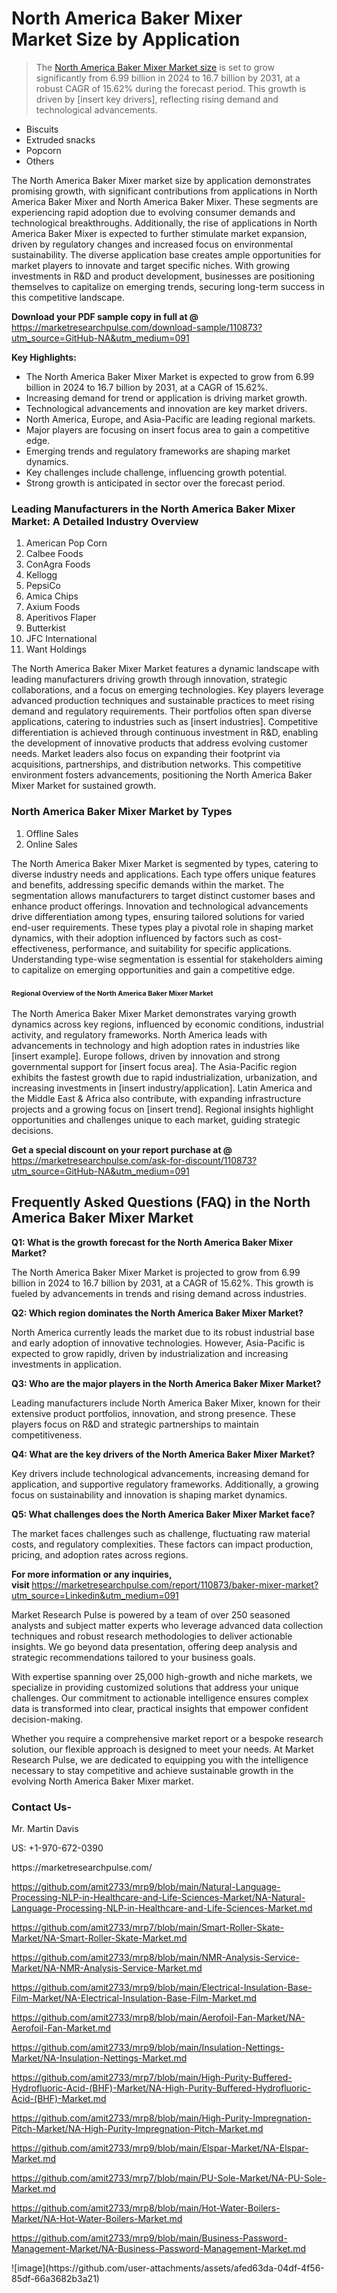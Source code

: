 <h1>North America Baker Mixer Market&nbsp;Size by Application</h1><blockquote><p>The <a href="https://marketresearchpulse.com/download-sample/110873?utm_source=GitHub-NA&amp;utm_medium=091">North America Baker Mixer Market size</a> is set to grow significantly from 6.99 billion in 2024 to 16.7 billion by 2031, at a robust CAGR of 15.62% during the forecast period. This growth is driven by [insert key drivers], reflecting rising demand and technological advancements.</p></blockquote><ul><li>Biscuits<li> Extruded snacks<li> Popcorn<li> Others</li></ul><p>The North America Baker Mixer market size by application demonstrates promising growth, with significant contributions from applications in North America Baker Mixer and North America Baker Mixer. These segments are experiencing rapid adoption due to evolving consumer demands and technological breakthroughs. Additionally, the rise of applications in North America Baker Mixer is expected to further stimulate market expansion, driven by regulatory changes and increased focus on environmental sustainability. The diverse application base creates ample opportunities for market players to innovate and target specific niches. With growing investments in R&D and product development, businesses are positioning themselves to capitalize on emerging trends, securing long-term success in this competitive landscape.</p><p><strong>Download your PDF sample copy in full at @ </strong><a href="https://marketresearchpulse.com/download-sample/110873?utm_source=GitHub-NA&amp;utm_medium=091">https://marketresearchpulse.com/download-sample/110873?utm_source=GitHub-NA&amp;utm_medium=091</a></p><p><strong>Key Highlights: </strong></p><ul><li>The North America Baker Mixer Market is expected to grow from 6.99 billion in 2024 to 16.7 billion by 2031, at a CAGR of 15.62%.</li><li>Increasing demand for trend or application is driving market growth.</li><li>Technological advancements and innovation are key market drivers.</li><li>North America, Europe, and Asia-Pacific are leading regional markets.</li><li>Major players are focusing on insert focus area to gain a competitive edge.</li><li>Emerging trends and regulatory frameworks are shaping market dynamics.</li><li>Key challenges include challenge, influencing growth potential.</li><li>Strong growth is anticipated in sector over the forecast period.</li></ul><h3>Leading Manufacturers in the North America Baker Mixer Market: A Detailed Industry Overview</h3><ol><li>American Pop Corn</li><li>Calbee Foods</li><li>ConAgra Foods</li><li>Kellogg</li><li>PepsiCo</li><li>Amica Chips</li><li>Axium Foods</li><li>Aperitivos Flaper</li><li>Butterkist</li><li>JFC International</li><li>Want Holdings</li></ol><div class="flex max-w-full flex-col flex-grow"><div class="min-h-8 text-message flex w-full flex-col items-end gap-2 whitespace-normal break-words [.text-message+&amp;]:mt-5" dir="auto" data-message-author-role="assistant" data-message-id="fd8432e4-4910-450d-b182-61b7bfb0a01f" data-message-model-slug="gpt-4o"><div class="flex w-full flex-col gap-1 empty:hidden first:pt-[3px]"><div class="markdown prose w-full break-words dark:prose-invert light"><p>The North America Baker Mixer Market features a dynamic landscape with leading manufacturers driving growth through innovation, strategic collaborations, and a focus on emerging technologies. Key players leverage advanced production techniques and sustainable practices to meet rising demand and regulatory requirements. Their portfolios often span diverse applications, catering to industries such as [insert industries]. Competitive differentiation is achieved through continuous investment in R&amp;D, enabling the development of innovative products that address evolving customer needs. Market leaders also focus on expanding their footprint via acquisitions, partnerships, and distribution networks. This competitive environment fosters advancements, positioning the North America Baker Mixer Market for sustained growth.</p></div></div></div></div><h3>North America Baker Mixer Market by Types</h3><ol><li>Offline Sales<li> Online Sales</li></ol><div class="flex max-w-full flex-col flex-grow"><div class="min-h-8 text-message flex w-full flex-col items-end gap-2 whitespace-normal break-words [.text-message+&amp;]:mt-5" dir="auto" data-message-author-role="assistant" data-message-id="084470be-0bb7-4664-bddf-5156b4f41249" data-message-model-slug="gpt-4o-mini"><div class="flex w-full flex-col gap-1 empty:hidden first:pt-[3px]"><div class="markdown prose w-full break-words dark:prose-invert light"><p>The North America Baker Mixer Market is segmented by types, catering to diverse industry needs and applications. Each type offers unique features and benefits, addressing specific demands within the market. The segmentation allows manufacturers to target distinct customer bases and enhance product offerings. Innovation and technological advancements drive differentiation among types, ensuring tailored solutions for varied end-user requirements. These types play a pivotal role in shaping market dynamics, with their adoption influenced by factors such as cost-effectiveness, performance, and suitability for specific applications. Understanding type-wise segmentation is essential for stakeholders aiming to capitalize on emerging opportunities and gain a competitive edge.</p></div></div></div></div><h3><span style="font-size: 11px;">Regional Overview of the North America Baker Mixer Market</span></h3><div class="flex max-w-full flex-col flex-grow"><div class="min-h-8 text-message flex w-full flex-col items-end gap-2 whitespace-normal break-words [.text-message+&amp;]:mt-5" dir="auto" data-message-author-role="assistant" data-message-id="e9038762-ce64-4e30-91c9-9bd413514231" data-message-model-slug="gpt-4o-mini"><div class="flex w-full flex-col gap-1 empty:hidden first:pt-[3px]"><div class="markdown prose w-full break-words dark:prose-invert light"><p>The North America Baker Mixer Market demonstrates varying growth dynamics across key regions, influenced by economic conditions, industrial activity, and regulatory frameworks. North America leads with advancements in technology and high adoption rates in industries like [insert example]. Europe follows, driven by innovation and strong governmental support for [insert focus area]. The Asia-Pacific region exhibits the fastest growth due to rapid industrialization, urbanization, and increasing investments in [insert industry/application]. Latin America and the Middle East &amp; Africa also contribute, with expanding infrastructure projects and a growing focus on [insert trend]. Regional insights highlight opportunities and challenges unique to each market, guiding strategic decisions.</p></div></div></div></div><p><strong>Get a special discount on your report purchase at @ </strong><a href="https://marketresearchpulse.com/ask-for-discount/110873?utm_source=GitHub-NA&amp;utm_medium=091">https://marketresearchpulse.com/ask-for-discount/110873?utm_source=GitHub-NA&amp;utm_medium=091</a></p><h2>Frequently Asked Questions (FAQ) in the North America Baker Mixer Market</h2><p><strong>Q1: What is the growth forecast for the North America Baker Mixer Market?</strong></p><p>The North America Baker Mixer Market is projected to grow from 6.99 billion in 2024 to 16.7 billion by 2031, at a CAGR of 15.62%. This growth is fueled by advancements in trends and rising demand across industries.</p><p><strong>Q2: Which region dominates the North America Baker Mixer Market?</strong></p><p>North America currently leads the market due to its robust industrial base and early adoption of innovative technologies. However, Asia-Pacific is expected to grow rapidly, driven by industrialization and increasing investments in application.</p><p><strong>Q3: Who are the major players in the North America Baker Mixer Market?</strong></p><p>Leading manufacturers include North America Baker Mixer, known for their extensive product portfolios, innovation, and strong presence. These players focus on R&amp;D and strategic partnerships to maintain competitiveness.</p><p><strong>Q4: What are the key drivers of the North America Baker Mixer Market?</strong></p><p>Key drivers include technological advancements, increasing demand for application, and supportive regulatory frameworks. Additionally, a growing focus on sustainability and innovation is shaping market dynamics.</p><p><strong>Q5: What challenges does the North America Baker Mixer Market face?</strong></p><p>The market faces challenges such as challenge, fluctuating raw material costs, and regulatory complexities. These factors can impact production, pricing, and adoption rates across regions.</p><p><strong>For more information or any inquiries, visit&nbsp;</strong><a href="https://marketresearchpulse.com/report/110873/baker-mixer-market?utm_source=Linkedin&utm_medium=091">https://marketresearchpulse.com/report/110873/baker-mixer-market?utm_source=Linkedin&utm_medium=091</a></p><p>Market Research Pulse is powered by a team of over 250 seasoned analysts and subject matter experts who leverage advanced data collection techniques and robust research methodologies to deliver actionable insights. We go beyond data presentation, offering deep analysis and strategic recommendations tailored to your business goals.</p><p>With expertise spanning over 25,000 high-growth and niche markets, we specialize in providing customized solutions that address your unique challenges. Our commitment to actionable intelligence ensures complex data is transformed into clear, practical insights that empower confident decision-making.</p><p>Whether you require a comprehensive market report or a bespoke research solution, our flexible approach is designed to meet your needs. At Market Research Pulse, we are dedicated to equipping you with the intelligence necessary to stay competitive and achieve sustainable growth in the evolving North America Baker Mixer market.</p><h3><strong>Contact Us-</strong></h3><p>Mr. Martin Davis</p><p>US: +1-970-672-0390</p><p>https://marketresearchpulse.com/</p><p><a href="https://github.com/amit2733/mrp9/blob/main/Natural-Language-Processing-NLP-in-Healthcare-and-Life-Sciences-Market/NA-Natural-Language-Processing-NLP-in-Healthcare-and-Life-Sciences-Market.md">https://github.com/amit2733/mrp9/blob/main/Natural-Language-Processing-NLP-in-Healthcare-and-Life-Sciences-Market/NA-Natural-Language-Processing-NLP-in-Healthcare-and-Life-Sciences-Market.md</a></p><p><a href="https://github.com/amit2733/mrp7/blob/main/Smart-Roller-Skate-Market/NA-Smart-Roller-Skate-Market.md">https://github.com/amit2733/mrp7/blob/main/Smart-Roller-Skate-Market/NA-Smart-Roller-Skate-Market.md</a></p><p><a href="https://github.com/amit2733/mrp8/blob/main/NMR-Analysis-Service-Market/NA-NMR-Analysis-Service-Market.md">https://github.com/amit2733/mrp8/blob/main/NMR-Analysis-Service-Market/NA-NMR-Analysis-Service-Market.md</a></p><p><a href="https://github.com/amit2733/mrp9/blob/main/Electrical-Insulation-Base-Film-Market/NA-Electrical-Insulation-Base-Film-Market.md">https://github.com/amit2733/mrp9/blob/main/Electrical-Insulation-Base-Film-Market/NA-Electrical-Insulation-Base-Film-Market.md</a></p><p><a href="https://github.com/amit2733/mrp8/blob/main/Aerofoil-Fan-Market/NA-Aerofoil-Fan-Market.md">https://github.com/amit2733/mrp8/blob/main/Aerofoil-Fan-Market/NA-Aerofoil-Fan-Market.md</a></p><p><a href="https://github.com/amit2733/mrp9/blob/main/Insulation-Nettings-Market/NA-Insulation-Nettings-Market.md">https://github.com/amit2733/mrp9/blob/main/Insulation-Nettings-Market/NA-Insulation-Nettings-Market.md</a></p><p><a href="https://github.com/amit2733/mrp7/blob/main/High-Purity-Buffered-Hydrofluoric-Acid-(BHF)-Market/NA-High-Purity-Buffered-Hydrofluoric-Acid-(BHF)-Market.md">https://github.com/amit2733/mrp7/blob/main/High-Purity-Buffered-Hydrofluoric-Acid-(BHF)-Market/NA-High-Purity-Buffered-Hydrofluoric-Acid-(BHF)-Market.md</a></p><p><a href="https://github.com/amit2733/mrp8/blob/main/High-Purity-Impregnation-Pitch-Market/NA-High-Purity-Impregnation-Pitch-Market.md">https://github.com/amit2733/mrp8/blob/main/High-Purity-Impregnation-Pitch-Market/NA-High-Purity-Impregnation-Pitch-Market.md</a></p><p><a href="https://github.com/amit2733/mrp9/blob/main/Elspar-Market/NA-Elspar-Market.md">https://github.com/amit2733/mrp9/blob/main/Elspar-Market/NA-Elspar-Market.md</a></p><p><a href="https://github.com/amit2733/mrp7/blob/main/PU-Sole-Market/NA-PU-Sole-Market.md">https://github.com/amit2733/mrp7/blob/main/PU-Sole-Market/NA-PU-Sole-Market.md</a></p><p><a href="https://github.com/amit2733/mrp8/blob/main/Hot-Water-Boilers-Market/NA-Hot-Water-Boilers-Market.md">https://github.com/amit2733/mrp8/blob/main/Hot-Water-Boilers-Market/NA-Hot-Water-Boilers-Market.md</a></p><p><a href="https://github.com/amit2733/mrp9/blob/main/Business-Password-Management-Market/NA-Business-Password-Management-Market.md">https://github.com/amit2733/mrp9/blob/main/Business-Password-Management-Market/NA-Business-Password-Management-Market.md</a></p>
![image](https://github.com/user-attachments/assets/afed63da-04df-4f56-85df-66a3682b3a21)
